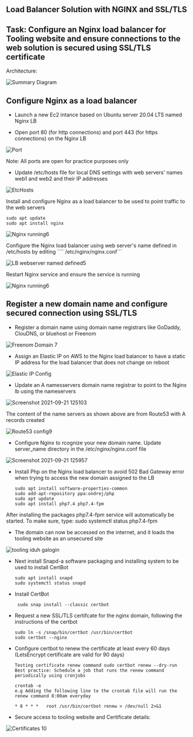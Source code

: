 ## __Load Balancer Solution with NGINX and SSL/TLS__

## Task: Configure an Nginx load balancer for Tooling website and ensure connections to the web solution is secured using SSL/TLS certificate

Architecture:

![Summary Diagram](https://user-images.githubusercontent.com/10111342/134198649-100f19be-752d-496e-bc68-510bc351a67e.png)

## Configure Nginx as a load balancer
 - Launch a new Ec2 intance based on Ubuntu server 20.04 LTS named Nginx LB

 -  Open port 80 (for http connections) and port 443 (for https connections) on the Nginx LB



![Port](https://user-images.githubusercontent.com/10111342/134209791-3eee6249-9872-4e15-8fbf-61b62bb1a1c6.png)

 Note: All ports are open for practice purposes only

- Update /etc/hosts file for local DNS settings with web servers' names web1 and web2 and their IP addresses

![EtcHosts](https://user-images.githubusercontent.com/10111342/134210296-5e13416b-27ca-43a8-ad66-55c55bdfcd38.png)

Install and configure Nginx as a load balancer to be used to point traffic to the web servers

    sudo apt update
    sudo apt install nginx

![Nginx running6](https://user-images.githubusercontent.com/10111342/134210827-0620abcf-094f-4a38-a502-6a3d153629c4.png)


Configure the Nginx load balancer using web server's name defined in /etc/hosts by editing ```` /etc/nginx/nginx.conf```





![LB webserver named defined5](https://user-images.githubusercontent.com/10111342/134211067-7daecf34-88db-498b-af40-0619a186eb87.png)

Restart Nginx service and ensure the service is running


![Nginx running6](https://user-images.githubusercontent.com/10111342/134211387-d59f468e-4e18-4ece-ba29-8b5ee926d7ce.png)


## __Register a new domain name and configure secured connection using SSL/TLS__
- Register a domain name using domain name registrars like GoDaddy, ClouDNS, or bluehost or Freenom

![Freenom Domain 7](https://user-images.githubusercontent.com/10111342/134212839-bdce17a3-31fa-4385-b0f4-382e09345327.png)

- Assign an Elastic IP on AWS to the Nginx load balancer to have a static IP address for the load balancer that does not change on reboot

![Elastic IP Config](https://user-images.githubusercontent.com/10111342/134213148-4ae2c7f9-4bc0-4997-8572-5382ee4f2226.png)

- Update an A namesservers domain name registrar to point to the Nginx lb using the nameservers

![Screenshot 2021-09-21 125103](https://user-images.githubusercontent.com/10111342/134213630-78814789-c2e4-48f7-8c9d-12ef9a76dc64.png)

The content of the name servers as shown above are from Route53 with A records created

![Route53 config9](https://user-images.githubusercontent.com/10111342/134214042-3f1f000a-6160-462d-8406-2f29114df70c.png)


- Configure Nginx to rcognize your new domain name. Update server_name directory in the /etc/nginx/nginx.conf file

![Screenshot 2021-09-21 125957](https://user-images.githubusercontent.com/10111342/134214975-97ce5dfa-3065-432f-9f0f-f7d318d48d5b.png)
 

 - Install Php on the Nginx load balancer to avoid 502 Bad Gateway error when trying to access the new domain assigned to the LB

       sudo apt install software-properties-common
       sudo add-apt-repository ppa:ondrej/php
       sudo apt update
       sudo apt install php7.4 php7.4-fpm
 After installing the packages php7.4-fpm service will automatically be started. To make sure, type:
       sudo systemctl status php7.4-fpm

- The domain can now be accessed on the internet, and it loads the tooling website as an unsecured site

![tooling iduh galogin](https://user-images.githubusercontent.com/10111342/134265113-3301b9df-946f-476b-8ed0-29568c233a5d.png)

- Next install Snapd-a software packaging and installing system to be used to install CertBot

      sudo apt install snapd
      sudo systemctl status snapd

- Install CertBot

       sudo snap install --classic certbot

-  Request a new SSL/TLS certifcate for the nginx domain, following the instructions of the certbot

       sudo ln -s /snap/bin/certbot /usr/bin/certbot
       sudo certbot --nginx

- Configure certbot to renew the certificate at least every 60 days (LetsEncrypt certificate are valid for 90 days)

      Testing certificate renew command sudo certbot renew --dry-run
      Best practice: Schedule a job that runs the renew command periodically using cronjobs

      crontab -e
      e.g Adding the following line to the crontab file will run the renew command 8:00am everyday

      * 8 * * *   root /usr/bin/certbot renew > /dev/null 2>&1

-  Secure access to tooling website and Certificate details:

![Certificates 10](https://user-images.githubusercontent.com/10111342/134266148-d3c5bc88-0176-4b44-b344-d5d56cf9b433.png)

